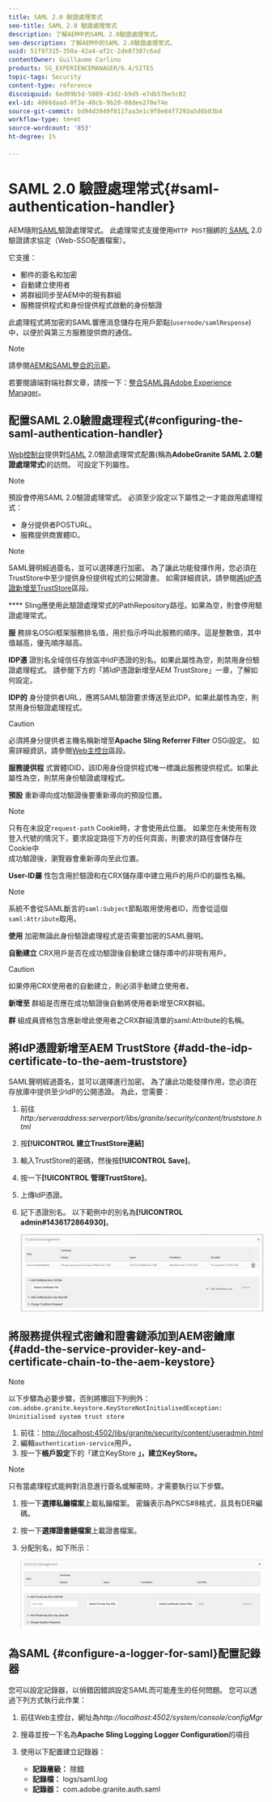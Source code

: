 ```yaml
---
title: SAML 2.0 驗證處理常式
seo-title: SAML 2.0 驗證處理常式
description: 了解AEM中的SAML 2.0驗證處理常式。
seo-description: 了解AEM中的SAML 2.0驗證處理常式。
uuid: 51f97315-350a-42a4-af2c-2de87307c6ad
contentOwner: Guillaume Carlino
products: SG_EXPERIENCEMANAGER/6.4/SITES
topic-tags: Security
content-type: reference
discoiquuid: 6ed09b5d-5089-43d2-b9d5-e7db57be5c02
exl-id: 4868daad-0f3e-48cb-9b20-08dee270e74e
source-git-commit: bd94d3949f0117aa3e1c9f0e84f7293a5d6b03b4
workflow-type: tm+mt
source-wordcount: '853'
ht-degree: 1%

---
```


# SAML 2.0 驗證處理常式{#saml-authentication-handler}

AEM隨附[SAML](http://saml.xml.org/saml-specifications)驗證處理常式。 此處理常式支援使用`HTTP POST`捆綁的[ SAML](http://saml.xml.org/saml-specifications) 2.0驗證請求協定（Web-SSO配置檔案）。

它支援：

* 郵件的簽名和加密
* 自動建立使用者
* 將群組同步至AEM中的現有群組
* 服務提供程式和身份提供程式啟動的身份驗證

此處理程式將加密的SAML響應消息儲存在用戶節點(`usernode/samlResponse`)中，以便於與第三方服務提供商的通信。

>[!NOTE]
>
>請參閱[AEM和SAML整合的示範](https://helpx.adobe.com/experience-manager/kb/simple-saml-demo.html)。
>
>若要閱讀端對端社群文章，請按一下：[整合SAML與Adobe Experience Manager](https://helpx.adobe.com/experience-manager/using/aem63_saml.html)。

## 配置SAML 2.0驗證處理程式{#configuring-the-saml-authentication-handler}

[Web控制台](/help/sites-deploying/configuring-osgi.md)提供對[SAML](http://saml.xml.org/saml-specifications) 2.0驗證處理常式配置(稱為&#x200B;**AdobeGranite SAML 2.0驗證處理常式**)的訪問。 可設定下列屬性。

>[!NOTE]
>
>預設會停用SAML 2.0驗證處理常式。 必須至少設定以下屬性之一才能啟用處理程式：
>
>* 身分提供者POSTURL。
>* 服務提供商實體ID。

>



>[!NOTE]
>
>SAML聲明經過簽名，並可以選擇進行加密。 為了讓此功能發揮作用，您必須在TrustStore中至少提供身份提供程式的公開證書。 如需詳細資訊，請參閱[將IdP憑證新增至TrustStore](/help/sites-administering/saml-2-0-authenticationhandler.md#add-the-idp-certificate-to-the-aem-truststore)區段。

**** Sling應使用此驗證處理常式的PathRepository路徑。如果為空，則會停用驗證處理常式。

**服** 務排名OSGi框架服務排名值，用於指示呼叫此服務的順序。這是整數值，其中值越高，優先順序越高。

**IDP憑** 證別名全域信任存放區中IdP憑證的別名。如果此屬性為空，則禁用身份驗證處理程式。 請參閱下方的「將IdP憑證新增至AEM TrustStore」一章，了解如何設定。

**IDP的** 身分提供者URL，應將SAML驗證要求傳送至此IDP。如果此屬性為空，則禁用身份驗證處理程式。

>[!CAUTION]
>
>必須將身分提供者主機名稱新增至&#x200B;**Apache Sling Referrer Filter** OSGi設定。 如需詳細資訊，請參閱[Web主控台](/help/sites-deploying/configuring-osgi.md)區段。

**服務提供程** 式實體IDID，該ID用身份提供程式唯一標識此服務提供程式。如果此屬性為空，則禁用身份驗證處理程式。

**預設** 重新導向成功驗證後要重新導向的預設位置。

>[!NOTE]
>
>只有在未設定`request-path` Cookie時，才會使用此位置。 如果您在未使用有效登入代號的情況下，要求設定路徑下方的任何頁面，則要求的路徑會儲存在Cookie中\
>成功驗證後，瀏覽器會重新導向至此位置。

**User-ID屬** 性包含用於驗證和在CRX儲存庫中建立用戶的用戶ID的屬性名稱。

>[!NOTE]
>
>系統不會從SAML斷言的`saml:Subject`節點取用使用者ID，而會從這個`saml:Attribute`取用。

**使用** 加密無論此身份驗證處理程式是否需要加密的SAML聲明。

**自動建立** CRX用戶是否在成功驗證後自動建立儲存庫中的非現有用戶。

>[!CAUTION]
>
>如果停用CRX使用者的自動建立，則必須手動建立使用者。

**新增至** 群組是否應在成功驗證後自動將使用者新增至CRX群組。

**群** 組成員資格包含應新增此使用者之CRX群組清單的saml:Attribute的名稱。

## 將IdP憑證新增至AEM TrustStore {#add-the-idp-certificate-to-the-aem-truststore}

SAML聲明經過簽名，並可以選擇進行加密。 為了讓此功能發揮作用，您必須在存放庫中提供至少IdP的公開憑證。 為此，您需要：

1. 前往&#x200B;*http:/serveraddress:serverport/libs/granite/security/content/truststore.html*
1. 按&#x200B;**[!UICONTROL 建立TrustStore連結]**
1. 輸入TrustStore的密碼，然後按&#x200B;**[!UICONTROL Save]**。
1. 按一下&#x200B;**[!UICONTROL 管理TrustStore]**。
1. 上傳IdP憑證。
1. 記下憑證別名。 以下範例中的別名為&#x200B;**[!UICONTROL admin#1436172864930]**。

   ![chlimage_1-372](assets/chlimage_1-372.png)

## 將服務提供程式密鑰和證書鏈添加到AEM密鑰庫{#add-the-service-provider-key-and-certificate-chain-to-the-aem-keystore}

>[!NOTE]
>
>以下步驟為必要步驟，否則將擲回下列例外：`com.adobe.granite.keystore.KeyStoreNotInitialisedException: Uninitialised system trust store`

1. 前往：[http://localhost:4502/libs/granite/security/content/useradmin.html](http://localhost:4502/libs/granite/security/content/useradmin.html)
1. 編輯`authentication-service`用戶。
1. 按一下&#x200B;**帳戶設定**&#x200B;下的「建立KeyStore **」，建立KeyStore。**

>[!NOTE]
>
>只有當處理程式能夠對消息進行簽名或解密時，才需要執行以下步驟。

1. 按一下&#x200B;**選擇私鑰檔案**&#x200B;上載私鑰檔案。 密鑰表示為PKCS#8格式，且具有DER編碼。
1. 按一下&#x200B;**選擇證書鏈檔案**&#x200B;上載證書檔案。
1. 分配別名，如下所示：

   ![chlimage_1-373](assets/chlimage_1-373.png)

## 為SAML {#configure-a-logger-for-saml}配置記錄器

您可以設定記錄器，以偵錯因錯誤設定SAML而可能產生的任何問題。 您可以透過下列方式執行此作業：

1. 前往Web主控台，網址為&#x200B;*http://localhost:4502/system/console/configMgr*
1. 搜尋並按一下名為&#x200B;**Apache Sling Logging Logger Configuration**&#x200B;的項目
1. 使用以下配置建立記錄器：

   * **記錄層級：** 除錯
   * **記錄檔：** logs/saml.log
   * **記錄器：** com.adobe.granite.auth.saml
